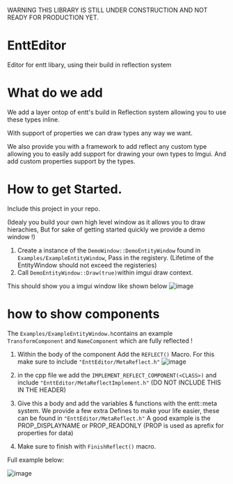 WARNING THIS LIBRARY IS STILL UNDER CONSTRUCTION AND NOT READY FOR PRODUCTION YET.

# EnttEditor
Editor for entt libary, using their build in reflection system

# What do we add

We add a layer ontop of entt's build in Reflection system allowing you to use these types inline.

With support of properties we can draw types any way we want.

We also provide you with a framework to add reflect any custom type allowing you to easily add support for drawing your own types to Imgui.
And add custom properties support by the types.


# How to get Started.

Include this project in your repo.

(Idealy you build your own high level window as it allows you to draw hierachies, But for sake of getting started quickly we provide a demo window !)
1. Create a instance of the `DemoWindow::DemoEntityWindow` found in `Examples/ExampleEntityWindow`, Pass in the registery. (Lifetime of the EntityWindow should not exceed the registeries) 
2. Call `DemoEntityWindow::Draw(true)`within imgui draw context.

This should show you a imgui window like shown below
![image](https://github.com/TheDimin/EnttEditor/assets/7473370/157da7a6-e5ee-4a6f-be62-5870d0a08d0d)


# how to show components
The `Examples/ExampleEntityWindow.h`contains an example `TransformComponent` and `NameComponent` which are fully reflected !

1. Within the body of the component Add the `REFLECT()` Macro. For this make sure to include `"EnttEditor/MetaReflect.h"`
![image](https://github.com/TheDimin/EnttEditor/assets/7473370/55fe2346-6184-446f-a984-574fa67b82d2)

2. in the cpp file we add the `IMPLEMENT_REFLECT_COMPONENT(<CLASS>)` and include `"EnttEditor/MetaReflectImplement.h"` (DO NOT INCLUDE THIS IN THE HEADER)
3. Give this a body and add the variables & functions with the entt::meta system.
We provide a few extra Defines to make your life easier, these can be found in `"EnttEditor/MetaReflect.h"`
A good example is the PROP_DISPLAYNAME or PROP_READONLY (PROP is used as aprefix for properties for data)

5. Make sure to finish with `FinishReflect()` macro.

Full example below:

![image](https://github.com/TheDimin/EnttEditor/assets/7473370/d6b282c6-fba7-4d8b-b3eb-29d21c96199c)
